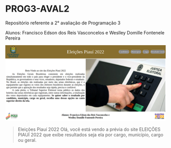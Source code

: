 # PROG3-AVAL2
Repositório referente a 2° avaliação de Programação 3

Alunos: Francisco Edson dos Reis Vasconcelos e Weslley Domille Fontenele Pereira

![preview](./client/images/preview.png)

> Eleições Piauí 2022
Olá, você está vendo a prévia do site ELEIÇÕES PIAUÍ 2022 que exibe resultados seja ela por cargo,
município, cargo ou geral.
